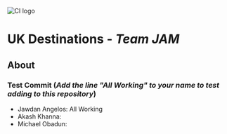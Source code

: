 ![CI logo](https://codeinstitute.s3.amazonaws.com/fullstack/ci_logo_small.png)

# UK Destinations - *Team JAM*

## About

### Test Commit (*Add the line "All Working" to your name to test adding to this repository*)

- Jawdan Angelos: All Working
- Akash Khanna:
- Michael Obadun:

